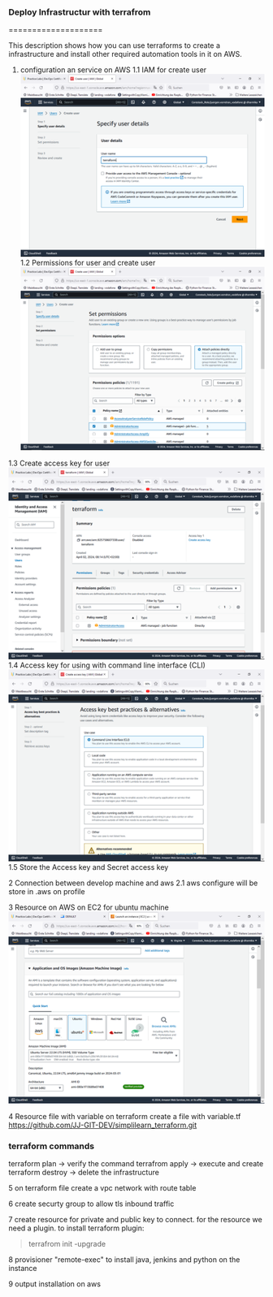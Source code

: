 ### Deploy Infrastructur with terrafrom
====================

This description shows how you can use terraforms to create a infrastructure and install other required automation tools in it on AWS.


1. configuration an service on AWS
1.1 IAM  for create user
![IAM user terraform](image.png)
1.2 Permissions for user and create user
![permissions for user](image-1.png)

1.3 Create access key for user
![create access key](image-2.png)
1.4 Access key for using with command line interface (CLI)
![access key with CLI](image-3.png)
1.5 Store the Access key and Secret access key

2 Connection between develop machine and aws
2.1 aws configure will be store in .aws on profile

3 Resource on AWS on EC2 for ubuntu machine
![AMI ID](image-4.png)

4 Resource file with variable on terraform create a file with variable.tf
https://github.com/JJ-GIT-DEV/simplilearn_terraform.git


### terraform commands
terraform plan -> verify the command 
terrafrom apply -> execute and create
terraform destroy -> delete the infrastructure

5 on terraform file create a vpc network with route table

6 create securty group to allow tls inbound traffic

7 create resource for private and public key to connect. for the resource we need a plugin. 
to install terraform plugin:
> terrafrom init -upgrade

8 provisioner "remote-exec" to install java, jenkins and python on the instance

9 output installation on aws